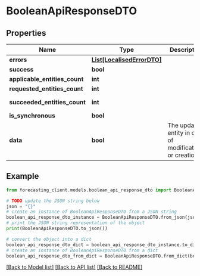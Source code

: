 # BooleanApiResponseDTO


## Properties

Name | Type | Description | Notes
------------ | ------------- | ------------- | -------------
**errors** | [**List[LocalisedErrorDTO]**](LocalisedErrorDTO.md) |  | [optional] 
**success** | **bool** |  | [optional] 
**applicable_entities_count** | **int** |  | [optional] 
**requested_entities_count** | **int** |  | [optional] 
**succeeded_entities_count** | **int** |  | [optional] [readonly] 
**is_synchronous** | **bool** |  | [optional] 
**data** | **bool** | The updated entity in case of modifications or creation | [optional] 

## Example

```python
from forecasting_client.models.boolean_api_response_dto import BooleanApiResponseDTO

# TODO update the JSON string below
json = "{}"
# create an instance of BooleanApiResponseDTO from a JSON string
boolean_api_response_dto_instance = BooleanApiResponseDTO.from_json(json)
# print the JSON string representation of the object
print(BooleanApiResponseDTO.to_json())

# convert the object into a dict
boolean_api_response_dto_dict = boolean_api_response_dto_instance.to_dict()
# create an instance of BooleanApiResponseDTO from a dict
boolean_api_response_dto_from_dict = BooleanApiResponseDTO.from_dict(boolean_api_response_dto_dict)
```
[[Back to Model list]](../README.md#documentation-for-models) [[Back to API list]](../README.md#documentation-for-api-endpoints) [[Back to README]](../README.md)


